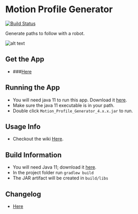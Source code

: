 # Motion Profile Generator

[![Build Status](https://dev.azure.com/Mammen-Robotics/Motion%20Profile%20Generator/_apis/build/status/vannaka.Motion_Profile_Generator?branchName=develop)](https://dev.azure.com/Mammen-Robotics/Motion%20Profile%20Generator/_build/latest?definitionId=1?branchName=develop)

Generate paths to follow with a robot.
 
![alt text][logo]

[logo]: https://github.com/vannaka/Motion_Profile_Generator/blob/develop/images/ProgramWindow.PNG

## Get the App
- ###[Here](https://github.com/vannaka/Motion_Profile_Generator/releases)

## Running the App
- You will need java 11 to run this app. Download it [here](https://www.oracle.com/technetwork/java/javase/downloads/jdk11-downloads-5066655.html).
- Make sure the java 11 executable is in your path.
- Double click `Motion_Profile_Generator_4.x.x.jar` to run.

## Usage Info
- Checkout the wiki [Here](https://github.com/vannaka/Motion_Profile_Generator/wiki).

## Build Information
- You will need Java 11; download it [here](https://www.oracle.com/technetwork/java/javase/downloads/jdk11-downloads-5066655.html).
- In the project folder run `gradlew build`
- The JAR artifact will be created in `build/libs`

## Changelog
- [Here](https://github.com/vannaka/Motion_Profile_Generator/blob/develop/CHANGELOG.md)
